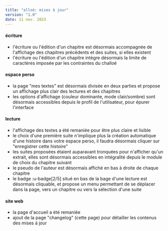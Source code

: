 ```yaml
---
title: "alloé: mises à jour"
version: "1.0"
date: 11 nov. 2023
---
```

#### écriture
- l'écriture ou l'édition d'un chapitre est désormais accompagnée de l'affichage des chapitres précédents et des suites, si elles existent
- l'écriture ou l'édition d'un chapitre intègre désormais la limite de caractères imposée par les contraintes du challoé
#### espace perso
- la page "mes textes" est désormais divisée en deux parties et propose un affichage plus clair des lectures et des chapitres
- les options d'affichage (couleur dominante, mode clair/sombre) sont désormais accessibles depuis le profil de l'utilisateur, pour épurer l'interface

#### lecture
- l'affichage des textes a été remaniée pour être plus claire et lisible
- le choix d'une première suite n'implique plus la création automatique d'une histoire dans votre espace perso, il faudra désormais cliquer sur "enregistrer cette histoire"
- les suites proposées étaient auparavant tronquées pour n'afficher qu'un extrait, elles sont désormais accessibles en intégralité depuis le module de choix du chapitre suivant
- le pseudo de l'auteur est désormais affiché en bas à droite de chaque chapitre
- le badge :u-badge[2/5] situé en bas de la bage d'une lecture est désormais cliquable, et propose un menu permettant de se déplacer dans la page, vers un chapitre ou vers la sélection d'une suite

#### site web
- la page d'accueil a été remaniée
- ajout de la page "changelog" (cette page) pour détailler les contenus des mises à jour